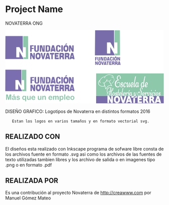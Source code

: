 # Project Name
NOVATERRA ONG
<p align="center">
  <img src="https://raw.githubusercontent.com/Novaterra/Logos_Novaterra/master/dise%C3%B1o.png" width="600"/>
</p>
DISEÑO GRAFICO: Logotipos de Novaterra en distintos formatos 2016

       Estan los logos en varios tamaños y en formato vectorial svg.

## REALIZADO CON

El diseños esta realizado con Inkscape programa de sofware libre
consta de los archivos fuente en formato .svg asi como los archivos de
las fuentes de texto utilizadas tambien libres
y los archivo de salida o en imagenes tipo .png o en formato .pdf

## REALIZADA POR

Es una contribución al proyecto Novaterra de http://creawww.com por Manuel Gómez Mateo